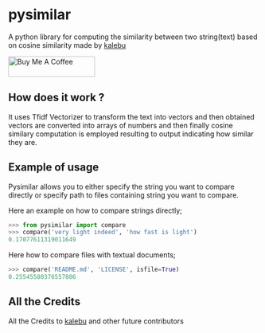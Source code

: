 
# pysimilar
A python library for computing the similarity between two string(text) based on cosine similarity made by [kalebu](https://github.com/Kalebu)

<a href="https://www.buymeacoffee.com/kalebuj" target="_blank"><img src="https://cdn.buymeacoffee.com/buttons/default-orange.png" alt="Buy Me A Coffee" height="41" width="174"></a>


How does it work ?
------------------

It uses Tfidf Vectorizer to transform the text into vectors and then obtained vectors are converted into arrays of numbers and then finally cosine similary computation is employed resulting to output indicating how similar they are.


Example of usage
----------------
Pysimilar allows you to either specify the string you want to compare directly or specify path to files containing string you want to compare.

Here an example on how to compare strings directly;

```python
>>> from pysimilar import compare
>>> compare('very light indeed', 'how fast is light')
0.17077611319011649
```

Here how to compare files with textual documents;

```python
>>> compare('README.md', 'LICENSE', isfile=True)
0.25545580376557886
```

All the Credits
---------------

All the Credits to [kalebu](https://github.com/Kalebu) and other future contributors 